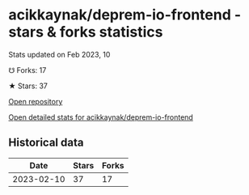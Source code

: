 # acikkaynak/deprem-io-frontend - stars & forks statistics

Stats updated on Feb 2023, 10

☋ Forks: 17

★ Stars: 37

[Open repository](https://github.com/acikkaynak/deprem-io-frontend)

[Open detailed stats for acikkaynak/deprem-io-frontend](https://reviewgithub.com/rep/acikkaynak/deprem-io-frontend)

## Historical data
| Date | Stars | Forks |
|------|-------|-------|
| 2023-02-10 | 37 | 17 | 

